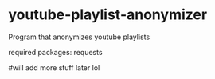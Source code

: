 # youtube-playlist-anonymizer

Program that anonymizes youtube playlists

required packages:
requests

#will add more stuff later lol
